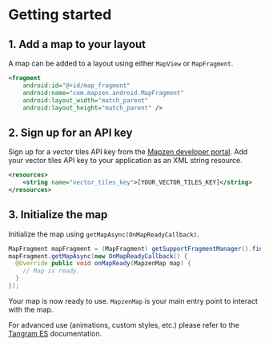 # Getting started

## 1. Add a map to your layout

A map can be added to a layout using either `MapView` or `MapFragment`.

```xml
<fragment
    android:id="@+id/map_fragment"
    android:name="com.mapzen.android.MapFragment"
    android:layout_width="match_parent"
    android:layout_height="match_parent" />
```

## 2. Sign up for an API key

Sign up for a vector tiles API key from the [Mapzen developer portal](https://mapzen.com/developers). Add your vector tiles API key to your application as an XML string resource.

```xml
<resources>
    <string name="vector_tiles_key">[YOUR_VECTOR_TILES_KEY]</string>
</resources>
```

## 3. Initialize the map

Initialize the map using `getMapAsync(OnMapReadyCallback)`.

```java
MapFragment mapFragment = (MapFragment) getSupportFragmentManager().findFragmentById(R.id.map_fragment);
mapFragment.getMapAsync(new OnMapReadyCallback() {
  @Override public void onMapReady(MapzenMap map) {
    // Map is ready.
  }
});
```

Your map is now ready to use. `MapzenMap` is your main entry point to interact with the map.

For advanced use (animations, custom styles, etc.) please refer to the [Tangram ES](https://github.com/tangrams/tangram-es) documentation.
